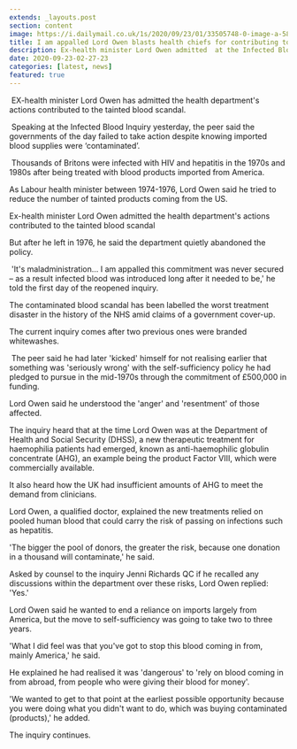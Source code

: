 ```yaml
---
extends: _layouts.post
section: content
image: https://i.dailymail.co.uk/1s/2020/09/23/01/33505748-0-image-a-58_1600822234460.jpg 
title: I am appalled Lord Owen blasts health chiefs for contributing to tainted blood scandal 
description: Ex-health minister Lord Owen admitted  at the Infected Blood Inquiry that the health departments actions contributed to the  contaminated blood scandal 
date: 2020-09-23-02-27-23 
categories: [latest, news] 
featured: true 
--- 
```

 EX-health minister Lord Owen has admitted the health department's actions contributed to the tainted blood scandal.

 Speaking at the Infected Blood Inquiry yesterday, the peer said the governments of the day failed to take action despite knowing imported blood supplies were ‘contaminated’.

 Thousands of Britons were infected with HIV and hepatitis in the 1970s and 1980s after being treated with blood products imported from America. 

As Labour health minister between 1974-1976, Lord Owen said he tried to reduce the number of tainted products coming from the US.

Ex-health minister Lord Owen admitted the health department's actions contributed to the tainted blood scandal

But after he left in 1976, he said the department quietly abandoned the policy.

 'It's maladministration... I am appalled this commitment was never secured – as a result infected blood was introduced long after it needed to be,' he told the first day of the reopened inquiry.

The contaminated blood scandal has been labelled the worst treatment disaster in the history of the NHS amid claims of a government cover-up. 

The current inquiry comes after two previous ones were branded whitewashes.

 The peer said he had later 'kicked' himself for not realising earlier that something was 'seriously wrong' with the self-sufficiency policy he had pledged to pursue in the mid-1970s through the commitment of £500,000 in funding.

Lord Owen said he understood the 'anger' and 'resentment' of those affected.

The inquiry heard that at the time Lord Owen was at the Department of Health and Social Security (DHSS), a new therapeutic treatment for haemophilia patients had emerged, known as anti-haemophilic globulin concentrate (AHG), an example being the product Factor VIII, which were commercially available.

It also heard how the UK had insufficient amounts of AHG to meet the demand from clinicians.

Lord Owen, a qualified doctor, explained the new treatments relied on pooled human blood that could carry the risk of passing on infections such as hepatitis.

'The bigger the pool of donors, the greater the risk, because one donation in a thousand will contaminate,' he said.

Asked by counsel to the inquiry Jenni Richards QC if he recalled any discussions within the department over these risks, Lord Owen replied: 'Yes.'

Lord Owen said he wanted to end a reliance on imports largely from America, but the move to self-sufficiency was going to take two to three years.

'What I did feel was that you've got to stop this blood coming in from, mainly America,' he said.

He explained he had realised it was 'dangerous' to 'rely on blood coming in from abroad, from people who were giving their blood for money'.

'We wanted to get to that point at the earliest possible opportunity because you were doing what you didn't want to do, which was buying contaminated (products),' he added.

The inquiry continues.

